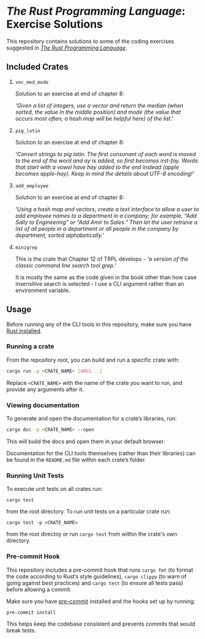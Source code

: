 # *The Rust Programming Language*: Exercise Solutions
This repository contains solutions to some of the coding exercises suggested in
[*The Rust Programming Language*](https://doc.rust-lang.org/book/). 

## Included Crates

1. `vec_med_mode`

    Solution to an exercise at end of chapter 8:

    *'Given a list of integers, use a vector and return the median (when sorted, the
    value in the middle position) and mode (the value that occurs most often; a hash
    map will be helpful here) of the list.'*
    
2. `pig_latin`
    
    Solution to an exercise at end of chapter 8:

    *'Convert strings to pig latin. The first consonant of each word is moved to the
    end of the word and ay is added, so first becomes irst-fay. Words that start
    with a vowel have hay added to the end instead (apple becomes apple-hay). Keep
    in mind the details about UTF-8 encoding!'*

3. `add_employee`
    
    Solution to an exercise at end of chapter 8:

    *'Using a hash map and vectors, create a text interface to allow a user to add
    employee names to a department in a company; for example, “Add Sally to
    Engineering” or “Add Amir to Sales.” Then let the user retrieve a list of
    all people in a department or all people in the company by department,
    sorted alphabetically.'*

4. `minigrep`
    
    This is the crate that Chapter 12 of TRPL develops - *'a version of the
    classic command line search tool grep.'*

    It is mostly the same as the code given in the book other than how case
    insensitive search is selected - I use a CLI argument rather than an
    environment variable.
## Usage

Before running any of the CLI tools in this repository, make sure you have [Rust installed](https://www.rust-lang.org/tools/install).  

### Running a crate
From the repository root, you can build and run a specific crate with:

```bash
cargo run -p <CRATE_NAME> [ARGS...]
```

Replace `<CRATE_NAME>` with the name of the crate you want to run, and provide any arguments after it.  

### Viewing documentation
To generate and open the documentation for a crate’s libraries, run:

```bash
cargo doc -p <CRATE_NAME> --open
```

This will build the docs and open them in your default browser.  

Documentation for the CLI tools themselves (rather than their libraries) can be
found in the `README.md` file within each crate’s folder.  

### Running Unit Tests

To execute unit tests on all crates run:

```
cargo test
```
from the root directory. To run unit tests on a particular crate run: 
```
cargo test -p <CRATE_NAME>
```
from the root directoy or run `cargo test` from within the crate's own directory.

### Pre-commit Hook
This repository includes a pre-commit hook that runs `cargo fmt` (to format the
code according to Rust’s style guidelines), `cargo clippy` (to warn of going
against best practices)  and `cargo test`
(to ensure all tests pass) before allowing a commit.

Make sure you have [pre-commit](https://pre-commit.com) installed and the hooks set up by running:
```
pre-commit install
```
This helps keep the codebase consistent and prevents commits that would break tests.